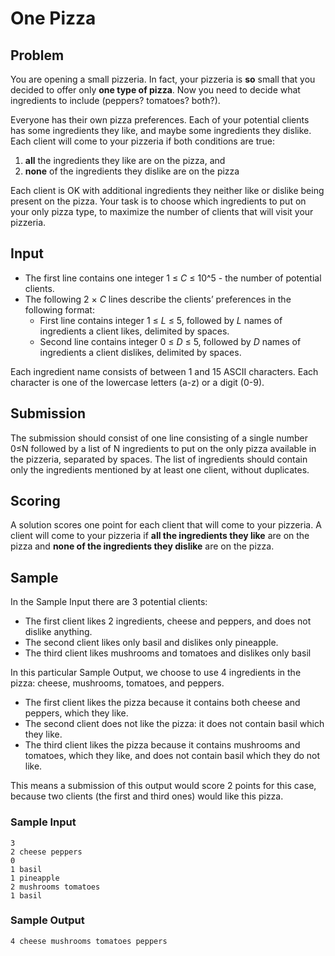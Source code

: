 # One Pizza

## Problem
 You are opening a small pizzeria. In fact, your pizzeria is **so** small that you decided to offer only **one type of pizza**. Now you need to decide what ingredients to include (peppers? tomatoes? both?).

Everyone has their own pizza preferences. Each of your potential clients has some ingredients they like, and maybe some ingredients they dislike. Each client will come to your pizzeria if both conditions are true:

1. **all** the ingredients they like are on the pizza, and
2. **none** of the ingredients they dislike are on the pizza

Each client is OK with additional ingredients they neither like or dislike being present on the pizza. Your task is to choose which ingredients to put on your only pizza type, to maximize the number of clients that will visit your pizzeria.

## Input
* The first line contains one integer 1 ≤ *C* ≤ 10^5 - the number of potential clients.
* The following 2 × *C* lines describe the clients’ preferences in the following format:
    * First line contains integer 1 ≤ *L* ≤ 5, followed by *L* names of ingredients a client likes, delimited by spaces.
    * Second line contains integer 0 ≤ *D* ≤ 5, followed by *D* names of ingredients a client dislikes, delimited by spaces.

Each ingredient name consists of between 1 and 15 ASCII characters. Each character is one of the lowercase letters (a-z) or a digit (0-9).

## Submission
The submission should consist of one line consisting of a single number 0≤N followed by a list of N ingredients to put on the only pizza available in the pizzeria, separated by spaces. The list of ingredients should contain only the ingredients mentioned by at least one client, without duplicates.

## Scoring
A solution scores one point for each client that will come to your pizzeria. A client will come to your pizzeria if **all the ingredients they like** are on the pizza and **none of the ingredients they dislike** are on the pizza.

## Sample
In the Sample Input there are 3 potential clients:
* The first client likes 2 ingredients, cheese and peppers, and does not dislike anything.
* The second client likes only basil and dislikes only pineapple.
* The third client likes mushrooms and tomatoes and dislikes only basil 

In this particular Sample Output, we choose to use 4 ingredients in the pizza: cheese, mushrooms, tomatoes, and peppers.

* The first client likes the pizza because it contains both cheese and peppers, which they like.
* The second client does not like the pizza: it does not contain basil which they like.
* The third client likes the pizza because it contains mushrooms and tomatoes, which they like, and does not contain basil which they do not like.

This means a submission of this output would score 2 points for this case, because two clients (the first and third ones) would like this pizza.

### Sample Input
```
3
2 cheese peppers
0
1 basil
1 pineapple
2 mushrooms tomatoes
1 basil
```

### Sample Output
```
4 cheese mushrooms tomatoes peppers
```
